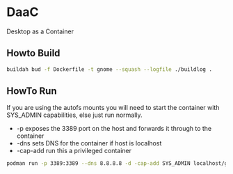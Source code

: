 
# DaaC

Desktop as a Container

## Howto Build

```bash
buildah bud -f Dockerfile -t gnome --squash --logfile ./buildlog .
```

## HowTo Run

If you are using the autofs mounts you will need to start the container with SYS_ADMIN capabilities, else just run normally.

* -p exposes the 3389 port on the host and forwards it through to the container
* -dns sets DNS for the container if host is localhost
* -cap-add run this a privileged container

```bash
podman run -p 3389:3389 --dns 8.8.8.8 -d -cap-add SYS_ADMIN localhost/gnome
```